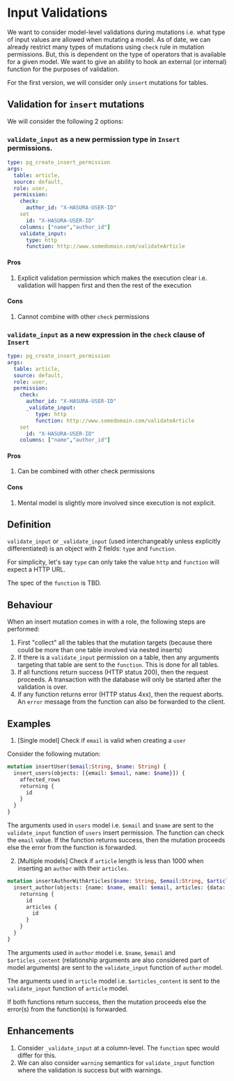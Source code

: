 # Input Validations

We want to consider model-level validations during mutations i.e. what type of input values are allowed when mutating a model. As of date, we can already restrict many types of mutations using `check` rule in mutation permissions. But, this is dependent on the type of operators that is available for a given model. We want to give an ability to hook an external (or internal) function for the purposes of validation.

For the first version, we will consider only `insert` mutations for tables.


## Validation for `insert` mutations

We will consider the following 2 options:

### `validate_input` as a new permission type in `Insert` permissions.

```yaml
type: pg_create_insert_permission
args: 
  table: article,
  source: default,
  role: user,
  permission:
    check:
      author_id: "X-HASURA-USER-ID"
    set
      id: "X-HASURA-USER-ID"
    columns: ["name","author_id"]
    validate_input:
      type: http
      function: http://www.somedomain.com/validateArticle
```

#### Pros

1. Explicit validation permission which makes the execution clear i.e. validation will happen first and then the rest of the execution

#### Cons

1. Cannot combine with other `check` permissions


### `validate_input` as a new expression in the `check` clause of `Insert` 

```yaml
type: pg_create_insert_permission
args: 
  table: article,
  source: default,
  role: user,
  permission:
    check:
      author_id: "X-HASURA-USER-ID"
      _validate_input:
         type: http
         function: http://www.somedomain.com/validateArticle
    set
      id: "X-HASURA-USER-ID"
    columns: ["name","author_id"]
```

#### Pros

1. Can be combined with other check permissions

#### Cons

1. Mental model is slightly more involved since execution is not explicit.

## Definition

`validate_input` or `_validate_input` (used interchangeably unless explicitly differentiated) is an object with 2 fields: `type` and `function`.

For simplicity, let's say `type` can only take the value `http` and `function` will expect a HTTP URL.

The spec of the `function` is TBD.


## Behaviour

When an insert mutation comes in with a role, the following steps are performed:

1. First "collect" all the tables that the mutation targets (because there could be more than one table involved via nested inserts)
1. If there is a `validate_input` permission on a table, then any arguments targeting that table are sent to the `function`. This is done for all tables.
1. If all functions return success (HTTP status 200), then the request proceeds. A transaction with the database will only be started after the validation is over.
1. If any function returns error (HTTP status 4xx), then the request aborts. An `error` message from the function can also be forwarded to the client.

## Examples

1. [Single model] Check if `email` is valid when creating a `user`

Consider the following mutation:

```graphql
mutation insertUser($email:String, $name: String) {
  insert_users(objects: [{email: $email, name: $name}]) {
    affected_rows
    returning {
      id
    }
  }
}
```

The arguments used in `users` model i.e. `$email` and `$name` are sent to the `validate_input` function of `users` insert permission. 
The function can check the `email` value. If the function returns success, then the mutation proceeds else the error from the function is forwarded.

2. [Multiple models] Check if `article` length is less than 1000 when inserting an `author` with their `articles`.

```graphql
mutation insertAuthorWithArticles($name: String, $email:String, $articles_content:[article_insert_input!]!) {
  insert_author(objects: {name: $name, email: $email, articles: {data: $articles_content}}){
    returning {
      id
      articles {
        id
      }
    }
  }
}

```

The arguments used in `author` model i.e. `$name`, `$email` and `$articles_content` (relationship arguments are also considered part of model arguments)  are sent to the `validate_input` function of `author` model.

The arguments used in `article` model i.e. `$articles_content` is sent to the `validate_input` function of `article` model.

If both functions return success, then the mutation proceeds else the error(s) from the function(s) is forwarded.

## Enhancements

1. Consider `_validate_input` at a column-level. The `function` spec would differ for this.
2. We can also consider `warning` semantics for `validate_input` function where the validation is success but with warnings.
